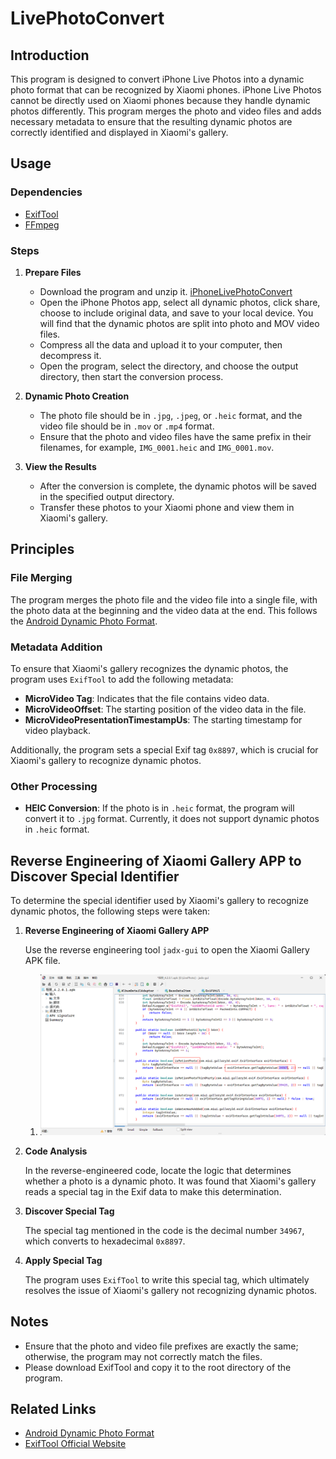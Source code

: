 ﻿# LivePhotoConvert

## Introduction

This program is designed to convert iPhone Live Photos into a dynamic photo format that can be recognized by Xiaomi phones. iPhone Live Photos cannot be directly used on Xiaomi phones because they handle dynamic photos differently. This program merges the photo and video files and adds necessary metadata to ensure that the resulting dynamic photos are correctly identified and displayed in Xiaomi's gallery.

## Usage

### Dependencies

- [ExifTool](https://exiftool.org/)
- [FFmpeg](https://www.ffmpeg.org/)

### Steps

1. **Prepare Files**
   - Download the program and unzip it. [iPhoneLivePhotoConvert](https://github.com/ZhiQiu-Kinsey/AppleLivePhotoConvert/releases/tag/1.0)
   - Open the iPhone Photos app, select all dynamic photos, click share, choose to include original data, and save to your local device. You will find that the dynamic photos are split into photo and MOV video files.
   - Compress all the data and upload it to your computer, then decompress it.
   - Open the program, select the directory, and choose the output directory, then start the conversion process.

3. **Dynamic Photo Creation**
   - The photo file should be in `.jpg`, `.jpeg`, or `.heic` format, and the video file should be in `.mov` or `.mp4` format.
   - Ensure that the photo and video files have the same prefix in their filenames, for example, `IMG_0001.heic` and `IMG_0001.mov`.

4. **View the Results**

   - After the conversion is complete, the dynamic photos will be saved in the specified output directory.
   - Transfer these photos to your Xiaomi phone and view them in Xiaomi's gallery.

## Principles

### File Merging

The program merges the photo file and the video file into a single file, with the photo data at the beginning and the video data at the end. This follows the [Android Dynamic Photo Format](https://developer.android.com/media/platform/motion-photo-format?hl=zh-cn).

### Metadata Addition

To ensure that Xiaomi's gallery recognizes the dynamic photos, the program uses `ExifTool` to add the following metadata:

- **MicroVideo Tag**: Indicates that the file contains video data.
- **MicroVideoOffset**: The starting position of the video data in the file.
- **MicroVideoPresentationTimestampUs**: The starting timestamp for video playback.

Additionally, the program sets a special Exif tag `0x8897`, which is crucial for Xiaomi's gallery to recognize dynamic photos.

### Other Processing

- **HEIC Conversion**: If the photo is in `.heic` format, the program will convert it to `.jpg` format. Currently, it does not support dynamic photos in `.heic` format.

## Reverse Engineering of Xiaomi Gallery APP to Discover Special Identifier

To determine the special identifier used by Xiaomi's gallery to recognize dynamic photos, the following steps were taken:

1. **Reverse Engineering of Xiaomi Gallery APP**

   Use the reverse engineering tool `jadx-gui` to open the Xiaomi Gallery APK file.
   1. <img src=".\PixPin_2024-12-19_19-35-11.png" alt="">
2. **Code Analysis**

   In the reverse-engineered code, locate the logic that determines whether a photo is a dynamic photo. It was found that Xiaomi's gallery reads a special tag in the Exif data to make this determination.

3. **Discover Special Tag**

   The special tag mentioned in the code is the decimal number `34967`, which converts to hexadecimal `0x8897`.

4. **Apply Special Tag**

   The program uses `ExifTool` to write this special tag, which ultimately resolves the issue of Xiaomi's gallery not recognizing dynamic photos.

## Notes

- Ensure that the photo and video file prefixes are exactly the same; otherwise, the program may not correctly match the files.
- Please download ExifTool and copy it to the root directory of the program.

## Related Links

- [Android Dynamic Photo Format](https://developer.android.com/media/platform/motion-photo-format?hl=zh-cn)
- [ExifTool Official Website](https://exiftool.org/)
